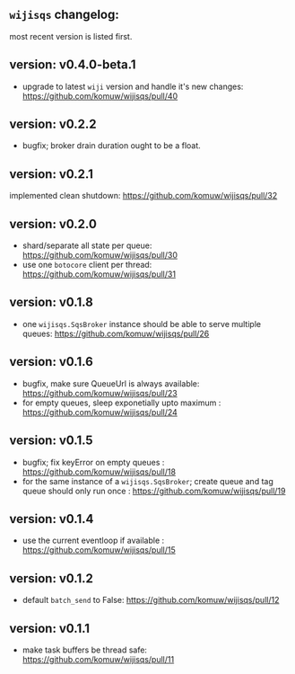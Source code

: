 ## `wijisqs` changelog:
most recent version is listed first.


## **version:** v0.4.0-beta.1
- upgrade to latest `wiji` version and handle it's new changes: https://github.com/komuw/wijisqs/pull/40  

## **version:** v0.2.2
- bugfix; broker drain duration ought to be a float.

## **version:** v0.2.1
implemented clean shutdown: https://github.com/komuw/wijisqs/pull/32

## **version:** v0.2.0
- shard/separate all state per queue: https://github.com/komuw/wijisqs/pull/30
- use one `botocore` client per thread: https://github.com/komuw/wijisqs/pull/31

## **version:** v0.1.8
- one `wijisqs.SqsBroker` instance should be able to serve multiple queues: https://github.com/komuw/wijisqs/pull/26

## **version:** v0.1.6
- bugfix, make sure QueueUrl is always available: https://github.com/komuw/wijisqs/pull/23
- for empty queues, sleep exponetially upto maximum : https://github.com/komuw/wijisqs/pull/24

## **version:** v0.1.5
- bugfix; fix keyError on empty queues : https://github.com/komuw/wijisqs/pull/18
- for the same instance of a `wijisqs.SqsBroker`; create queue and tag queue should only run once : https://github.com/komuw/wijisqs/pull/19

## **version:** v0.1.4
- use the current eventloop if available : https://github.com/komuw/wijisqs/pull/15

## **version:** v0.1.2
- default `batch_send` to False: https://github.com/komuw/wijisqs/pull/12

## **version:** v0.1.1
- make task buffers be thread safe: https://github.com/komuw/wijisqs/pull/11     
